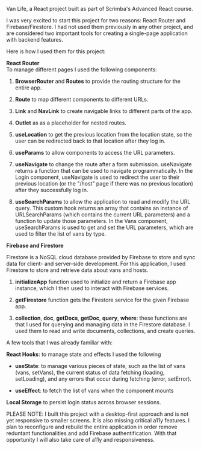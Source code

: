 
Van Life, a React project built as part of Scrimba's Advanced React course.

I was very excited to start this project for two reasons: React Router and Firebase/Firestore.
I had not used them previously in any other project, and are considered two important tools
for creating a single-page application with backend features.

Here is how I used them for this project:

**React Router**
<br>
To manage different pages I used the following components:

1. **BrowserRouter** and **Routes** to provide the routing structure for the entire app.

2. **Route** to map different components to different URLs.

3. **Link** and **NavLink** to create navigable links to different parts of the app.

4. **Outlet** as as a placeholder for nested routes.

5. **useLocation** to get the previous location from the location state, so the user can be redirected back to that location after they log in.

6. **useParams** to allow components to access the URL parameters.

7. **useNavigate** to change the route after a form submission. useNavigate returns a function that can be used to navigate programmatically. In the Login component, useNavigate is used to redirect the user to their previous location (or the "/host" page if there was no previous location) after they successfully log in.

8. **useSearchParams** to allow the application to read and modify the URL query. 
This custom hook returns an array that contains an instance of URLSearchParams (which contains the current URL parameters) and a function to update those parameters. In the Vans component, useSearchParams is used to get and set the URL parameters, which are used to filter the list of vans by type.


**Firebase and Firestore** 

Firestore is a NoSQL cloud database provided by Firebase to store and sync data for client- and server-side development. For this application, I used Firestore to store and retrieve data about vans and hosts. 

1. **initializeApp** function used to initialize and return a Firebase app instance, which I then used to interact with Firebase services.

2. **getFirestore** function gets the Firestore service for the given Firebase app.

3. **collection**, **doc**, **getDocs**, **getDoc**, **query**, **where**: these functions are that I used for querying and managing data in the Firestore database. I used them to read and write documents, collections, and create queries.



A few tools that I was already familiar with:

**React Hooks**: to manage state and effects I used the following 

- **useState**:  to manage various pieces of state, such as the list of vans (vans, setVans), the current status of data fetching (loading, setLoading), and any errors that occur during fetching (error, setError).

- **useEffect**: to fetch the list of vans when the component mounts

**Local Storage**  to persist login status across browser sessions.

PLEASE NOTE: I built this project with a desktop-first approach and is not yet responsive to smaller screens.
It is also missing critical a11y features. I plan to reconfigure and rebuild the entire application in order remove reduntant functionalities and add Firebase authentification. With that opportunity I will also take care of a11y and responsiveness.    



